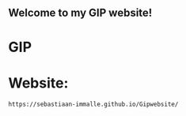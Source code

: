 ## Welcome to my GIP website!
# GIP


# Website:
```markdown
https://sebastiaan-immalle.github.io/Gipwebsite/
```




